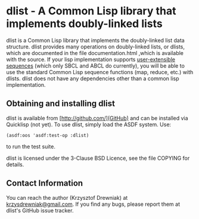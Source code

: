 dlist - A Common Lisp library that implements doubly-linked lists
=================================================================

dlist is a Common Lisp library that implements the doubly-linked list
data structure. dlist provides many operations on doubly-linked lists,
or dlists, which are documented in the file documentation.html ,which
is available with the source. If your lisp implementation supports
[user-extensible sequences][1] (which only SBCL and ABCL do
currently), you will be able to use the standard Common Lisp sequence
functions (map, reduce, etc.) with dlists. dlist does not have any
dependencies other than a common lisp implementation.

Obtaining and installing dlist
------------------------------

dlist is available from [http://github.com/](GitHub) and can be
installed via Quicklisp (not yet). To use dlist, simply load the ASDF
system. Use:

    (asdf:oos 'asdf:test-op :dlist)

to run the test suite.

dlist is licensed under the 3-Clause BSD Licence, see the file COPYING
for details.

Contact Information
-------------------

You can reach the author (Krzysztof Drewniak) at
<krzysdrewniak@gmail.com>. If you find any bugs, please report them at
dlist's GitHub issue tracker. 

[1]: http://citeseerx.ist.psu.edu/viewdoc/download?doi=10.1.1.65.1604&rep=rep1&type=pdf
